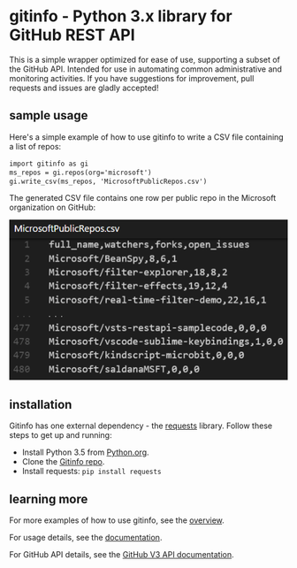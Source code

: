 # gitinfo - Python 3.x library for GitHub REST API

This is a simple wrapper optimized for ease of use, supporting a subset of the GitHub API. Intended for use in automating common administrative and monitoring activities. If you have suggestions for improvement, pull requests and issues are gladly accepted!

## sample usage

Here's a simple example of how to use gitinfo to write a CSV file containing a list of repos:

```
import gitinfo as gi
ms_repos = gi.repos(org='microsoft')
gi.write_csv(ms_repos, 'MicrosoftPublicRepos.csv')
```
The generated CSV file contains one row per public repo in the Microsoft organization on GitHub:

![MicrosoftPublicRepos](images/MicrosoftPublicRepos.png)

## installation

Gitinfo has one external dependency - the [requests](https://pypi.python.org/pypi/requests) library. Follow these steps to get up and running:

* Install Python 3.5 from [Python.org](https://www.python.org/).
* Clone the [Gitinfo repo](https://github.com/dmahugh/gitinfo).
* Install requests: ```pip install requests```

## learning more
For more examples of how to use gitinfo, see the [overview](overview.md).

For usage details, see the [documentation](gitinfo.md).

For GitHub API details, see the [GitHub V3 API documentation](https://developer.github.com/v3/).

